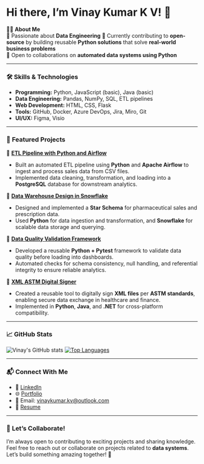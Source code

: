 # Hi there, I’m Vinay Kumar K V! 👋

👨‍💻 **About Me**  
🚀 Passionate about **Data Engineering** 
🌱 Currently contributing to **open-source** by building reusable **Python solutions** that solve **real-world business problems**  
🤝 Open to collaborations on **automated data systems using Python**

---

### 🛠️ **Skills & Technologies**
- **Programming:** Python, JavaScript (basic), Java (basic)
- **Data Engineering:** Pandas, NumPy, SQL, ETL pipelines
- **Web Development:** HTML, CSS, Flask
- **Tools:** GitHub, Docker, Azure DevOps, Jira, Miro, Git
- **UI/UX:** Figma, Visio

---

### 🌟 **Featured Projects**

📌 **[ETL Pipeline with Python and Airflow](https://github.com/vinaykumarkv/etl_project)**  
- Built an automated ETL pipeline using **Python** and **Apache Airflow** to ingest and process sales data from CSV files.  
- Implemented data cleaning, transformation, and loading into a **PostgreSQL** database for downstream analytics.  

📌 **[Data Warehouse Design in Snowflake](https://github.com/vinaykumarkv/snowflake_pharma_dw)**  
- Designed and implemented a **Star Schema** for pharmaceutical sales and prescription data.  
- Used **Python** for data ingestion and transformation, and **Snowflake** for scalable data storage and querying.  

📌 **[Data Quality Validation Framework](https://github.com/vinaykumarkv/data-quality-validation-framework)**  
- Developed a reusable **Python + Pytest** framework to validate data quality before loading into dashboards.  
- Automated checks for schema consistency, null handling, and referential integrity to ensure reliable analytics.  

📌 **[XML ASTM Digital Signer](https://github.com/vinaykumarkv/XMLDigSignerASTM_Python)**  
- Created a reusable tool to digitally sign **XML files** per **ASTM standards**, enabling secure data exchange in healthcare and finance.  
- Implemented in **Python**, **Java**, and **.NET** for cross-platform compatibility. 

---

### 📈 **GitHub Stats**
![Vinay's GitHub stats](https://github-readme-stats.vercel.app/api?username=vinaykumarkv&show_icons=true&theme=radical)
[![Top Languages](https://github-readme-stats.vercel.app/api/top-langs/?username=vinaykumarkv&layout=compact&theme=radical)](https://github.com/vinaykumarkv)

---

### 📬 **Connect With Me**
- 💼 [LinkedIn](https://www.linkedin.com/in/vinay-kumar-k-v)  
- 🌐 [Portfolio](https://vinaykumarkv.github.io)  
- 📧 Email: [vinaykumar.kv@outlook.com](mailto:vinaykumar.kv@outlook.com)  
- 📄 [Resume](https://vinaykumarkv.github.io/resume.pdf)

---

### 🤝 **Let’s Collaborate!**
I’m always open to contributing to exciting projects and sharing knowledge. Feel free to reach out or collaborate on projects related to **data systems**.  
Let’s build something amazing together! 🚀

